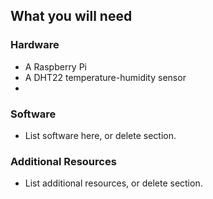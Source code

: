 ## What you will need

### Hardware

+ A Raspberry Pi
+ A DHT22 temperature-humidity sensor
+ 
### Software

+ List software here, or delete section.

### Additional Resources

+ List additional resources, or delete section.
